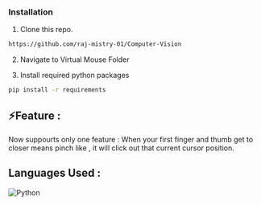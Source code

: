 ### Installation

1. Clone this repo.

```bash
https://github.com/raj-mistry-01/Computer-Vision
```

2. Navigate to Virtual Mouse Folder
   
3. Install required python packages

```bash
pip install -r requirements
```

## ⚡Feature : 
Now suppourts only one feature : When your first finger and thumb get to closer means pinch like , it will click out that current cursor position.

## Languages Used : 
![Python](https://img.shields.io/badge/python-3670A0?style=for-the-badge&logo=python&logoColor=ffdd54)
